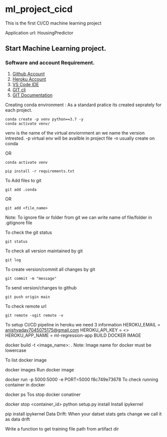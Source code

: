 # ml_project_cicd
This is the first CI/CD  machine learning project 

Application url: HousingPredictor

## Start Machine Learning project.

### Software and account Requirement.

1. [Github Account](https://github.com/)
2. [Heroku Account](https://id.heroku.com/login)
3. [VS Code IDE](https://code.visualstudio.com/download)
4. [GIT cli](https://git-scm.com/downloads)
5. [GIT Documentation](https://git-scm.com/docs/gittutorial)


Creating conda environment : As a standard pratice its created seprately for each project.
```
conda create -p venv python==3.7 -y              
conda activate venv/
```
venv is the name of the virtual enviornment
an we name the version intrested.
-p virtual env will be availble in project file 
-n usually create on conda

OR
```
conda activate venv
```
```
pip install -r requirements.txt
```

To Add files to git

```
git add .conda
```
OR
```
git add <file_name>
```

Note: To ignore file or folder from git we can write name of file/folder in .gitignore file

To check the git status
```
git status
```

To check all version maintained by git
```
git log
```

To create version/commit all changes by git
```
git commit -m "message"
```

To send version/changes to github
```
git push origin main
```

To check remote url
```
git remote -vgit remote -v
```


To setup CI/CD pipeline in heroku we need 3 information
HEROKU_EMAIL = anishyadav7045075175@gmail.com
HEROKU_API_KEY = <>
HEROKU_APP_NAME = ml-regression-app
BUILD DOCKER IMAGE

docker build -t <image_name>:<tagname> .
Note: Image name for docker must be lowercase

To list docker image

docker images
Run docker image

docker run -p 5000:5000 -e PORT=5000 f8c749e73678
To check running container in docker

docker ps
Tos stop docker conatiner

docker stop <container_id>
python setup.py install
Install ipykernel

pip install ipykernel
Data Drift: When your datset stats gets change we call it as data drift

Write a function to get training file path from artifact dir
